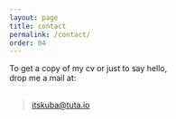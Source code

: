 ```yaml
---
layout: page
title: contact
permalink: /contact/
order: 04
---
```


To get a copy of my cv or just to say hello,<br />
drop me a mail at:
<br /><br />
> [itskuba@tuta.io](mailto:itskuba@tuta.io)
